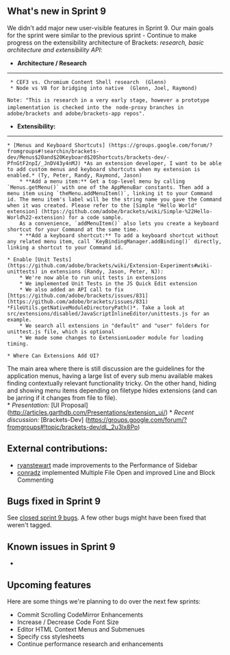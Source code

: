 What's new in Sprint 9
----------------------
We didn't add major new user-visible features in Sprint 9. Our main goals for the sprint were similar to the previous sprint - Continue to make progress on the extensibility architecture of Brackets: *research, basic architecture and extensibility API*:
* **Architecture / Research**
***

     * CEF3 vs. Chromium Content Shell research  (Glenn) 
     * Node vs V8 for bridging into native  (Glenn, Joel, Raymond) 
`Note: "This is research in a very early stage, however a prototype implementation is checked into the ` `node-proxy branches in adobe/brackets and adobe/brackets-app repos".`

* **Extensibility:**
***

    * [Menus and Keyboard Shortcuts] (https://groups.google.com/forum/?fromgroups#!searchin/brackets-dev/Menus$20and$20Keyboard$20Shortcuts/brackets-dev/-PfnGtF2npI/_JnDV43y4nMJ) *As an extension developer, I want to be able to add custom menus and keyboard shortcuts when my extension is enabled.* (Ty, Peter, Randy, Raymond, Jason)
        * **Add a menu item:** Get a top-level menu by calling `Menus.getMenu()` with one of the AppMenuBar constants. Then add a menu item using `theMenu.addMenuItem()`, linking it to your Command id. The menu item's label will be the string name you gave the Command when it was created. Please refer to the [Simple "Hello World" extension] (https://github.com/adobe/brackets/wiki/Simple-%22Hello-World%22-extension) for a code sample.   
        As a convenience, `addMenuItem()` also lets you create a keyboard shortcut for your Command at the same time.
        * **Add a keyboard shortcut:** To add a keyboard shortcut without any related menu item, call `KeyBindingManager.addBinding()` directly, linking a shortcut to your Command id.

    * Enable [Unit Tests] (https://github.com/adobe/brackets/wiki/Extension-Experiments#wiki-unittests) in extensions (Randy, Jason, Peter, NJ):
        * We're now able to run unit tests in extensions
        * We implemented Unit Tests in the JS Quick Edit extension
        * We also added an API call to fix [https://github.com/adobe/brackets/issues/831](https://github.com/adobe/brackets/issues/831) *FileUtils.getNativeModuleDirectoryPath()*. Take a look at src/extensions/disabled/JavaScriptInlineEditor/unittests.js for an example.
        * We search all extensions in "default" and "user" folders for unittest.js file, which is optional
        * We made some changes to ExtensionLoader module for loading timing.

    * Where Can Extensions Add UI?          
The main area where there is still discussion are the guidelines for the application menus, having a large list of every sub menu available makes finding contextually relevant functionality tricky.  On the other hand, hiding and showing menu items depending on filetype hides extensions (and can be jarring if it changes from file to file).    
        * *Presentation:* [UI Proposal]  (http://articles.garthdb.com/Presentations/extension_ui/) 
        * *Recent discussion:* [Brackets-Dev] (https://groups.google.com/forum/?fromgroups#!topic/brackets-dev/dL_2u3lx8Po)

External contributions:
-----------------------
* [ryanstewart](http://github.com/ryanstewart) made improvements to the Performance of Sidebar
* [conradz](http://github.com/conradz) implemented Multiple File Open and improved Line and Block Commenting 


Bugs fixed in Sprint 9
----------------------
See [closed sprint 9 bugs](https://github.com/adobe/brackets/issues?labels=sprint+9&page=1&state=closed). A few other bugs might have been fixed that weren't tagged.

Known issues in Sprint 9
------------------------

* 

Upcoming features
-----------------

Here are some things we're planning to do over the next few sprints:

* Commit Scrolling CodeMirror Enhancements
* Increase / Decrease Code Font Size
* Editor HTML Context Menus and Submenues
* Specify css stylesheets
* Continue performance research and enhancements